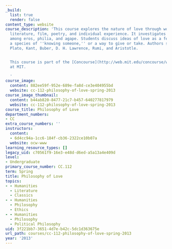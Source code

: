 ```yaml
---
_build:
  list: true
  render: false
content_type: website
course_description: 'This course explores the nature of love through works of philosophy,
  literature, film, poetry, and individual experience. It investigates the distinction
  among eros, philia, and agape. Students discuss ideas of love as a feeling, an action,
  a species of ''knowing someone,'' or a way to give or take. Authors studied include
  Plato, Kant, Buber, D. H. Lawrence, Rumi, and Aristotle.


  This course is part of the [Concourse](http://web.mit.edu/concourse/www/) program
  at MIT.

  '
course_image:
  content: 882ee59f-952e-689e-fa8d-ce3e404955bd
  website: cc-112-philosophy-of-love-spring-2013
course_image_thumbnail:
  content: b44ab820-8477-21c7-b457-640277817979
  website: cc-112-philosophy-of-love-spring-2013
course_title: Philosophy of Love
department_numbers:
- CC
extra_course_numbers: ''
instructors:
  content:
  - 6d4cc94a-1cc6-184f-cb36-2322ce10b07a
  website: ocw-www
learning_resource_types: []
legacy_uid: c70561f9-16e3-e48d-d6ed-a5a13a4e409d
level:
- Undergraduate
primary_course_number: CC.112
term: Spring
title: Philosophy of Love
topics:
- - Humanities
  - Literature
  - Classics
- - Humanities
  - Philosophy
  - Ethics
- - Humanities
  - Philosophy
  - Political Philosophy
uid: 3f221bb7-3651-4d7e-b42c-5dc1d363675e
url_path: courses/cc-112-philosophy-of-love-spring-2013
year: '2013'
---
```

